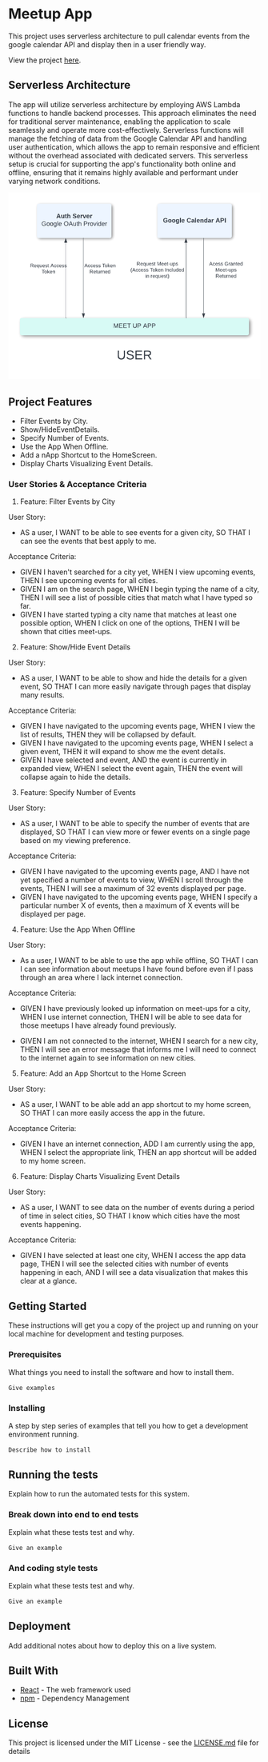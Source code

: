 # Meetup App

This project uses serverless architecture to pull calendar events from the google calendar API and display then in a user friendly way.

View the project [here](https://lawtronicus.github.io/MEET_UP/).

## Serverless Architecture

The app will utilize serverless architecture by employing AWS Lambda functions to handle backend processes. This approach eliminates the need for traditional server maintenance, enabling the application to scale seamlessly and operate more cost-effectively. Serverless functions will manage the fetching of data from the Google Calendar API and handling user authentication, which allows the app to remain responsive and efficient without the overhead associated with dedicated servers. This serverless setup is crucial for supporting the app's functionality both online and offline, ensuring that it remains highly available and performant under varying network conditions.

![Serverless Architecture Diagram](/assets/%20meet-up%20diagram.png)

## Project Features

- Filter Events by City.
- Show/HideEventDetails.
- Specify Number of Events.
- Use the App When Offline.
- Add a nApp Shortcut to the HomeScreen.
- Display Charts Visualizing Event Details.

### User Stories & Acceptance Criteria

1. Feature: Filter Events by City

User Story:

- AS a user, I WANT to be able to see events for a given city, SO THAT I can see the events that best apply to me.

Acceptance Criteria:

- GIVEN I haven't searched for a city yet, WHEN I view upcoming events, THEN I see upcoming events for all cities.
- GIVEN I am on the search page, WHEN I begin typing the name of a city, THEN I will see a list of possible cities that match what I have typed so far.
- GIVEN I have started typing a city name that matches at least one possible option, WHEN I click on one of the options, THEN I will be shown that cities meet-ups.

2. Feature: Show/Hide Event Details

User Story:

- AS a user, I WANT to be able to show and hide the details for a given event, SO THAT I can more easily navigate through pages that display many results.

Acceptance Criteria:

- GIVEN I have navigated to the upcoming events page, WHEN I view the list of results, THEN they will be collapsed by default.
- GIVEN I have navigated to the upcoming events page, WHEN I select a given event, THEN it will expand to show me the event details.
- GIVEN I have selected and event, AND the event is currently in expanded view, WHEN I select the event again, THEN the event will collapse again to hide the details.

3. Feature: Specify Number of Events

User Story:

- AS a user, I WANT to be able to specify the number of events that are displayed, SO THAT I can view more or fewer events on a single page based on my viewing preference.

Acceptance Criteria:

- GIVEN I have navigated to the upcoming events page, AND I have not yet specified a number of events to view, WHEN I scroll through the events, THEN I will see a maximum of 32 events displayed per page.
- GIVEN I have navigated to the upcoming events page, WHEN I specify a particular number X of events, then a maximum of X events will be displayed per page.

4. Feature: Use the App When Offline

User Story:

- As a user, I WANT to be able to use the app while offline, SO THAT I can I can see information about meetups I have found before even if I pass through an area where I lack internet connection.

Acceptance Criteria:

- GIVEN I have previously looked up information on meet-ups for a city, WHEN I use internet connection, THEN I will be able to see data for those meetups I have already found previously.

- GIVEN I am not connected to the internet, WHEN I search for a new city, THEN I will see an error message that informs me I will need to connect to the internet again to see information on new cities.

5. Feature: Add an App Shortcut to the Home Screen

User Story:

- AS a user, I WANT to be able add an app shortcut to my home screen, SO THAT I can more easily access the app in the future.

Acceptance Criteria:

- GIVEN I have an internet connection, ADD I am currently using the app, WHEN I select the appropriate link, THEN an app shortcut will be added to my home screen.

6. Feature: Display Charts Visualizing Event Details

User Story:

- AS a user, I WANT to see data on the number of events during a period of time in select cities, SO THAT I know which cities have the most events happening.

Acceptance Criteria:

- GIVEN I have selected at least one city, WHEN I access the app data page, THEN I will see the selected cities with number of events happening in each, AND I will see a data visualization that makes this clear at a glance.

## Getting Started

These instructions will get you a copy of the project up and running on your local machine for development and testing purposes.

### Prerequisites

What things you need to install the software and how to install them.

```bash
Give examples
```

### Installing

A step by step series of examples that tell you how to get a development environment running.

```bash
Describe how to install
```

## Running the tests

Explain how to run the automated tests for this system.

### Break down into end to end tests

Explain what these tests test and why.

```bash
Give an example
```

### And coding style tests

Explain what these tests test and why.

```bash
Give an example
```

## Deployment

Add additional notes about how to deploy this on a live system.

## Built With

- [React](https://reactjs.org/) - The web framework used
- [npm](https://npmjs.com/) - Dependency Management

## License

This project is licensed under the MIT License - see the [LICENSE.md](LICENSE.md) file for details

